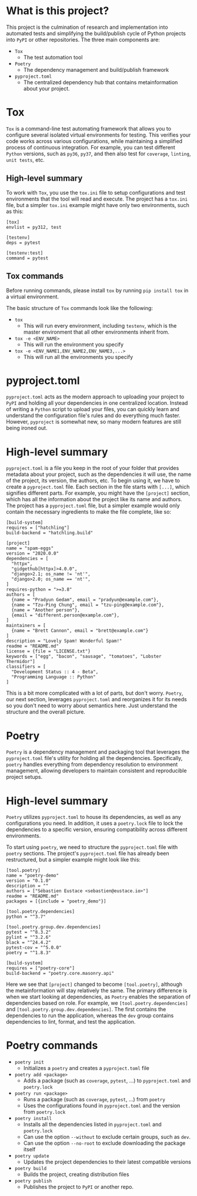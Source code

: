 # What is this project?

This project is the culmination of research and implementation into automated tests and simplifying the build/publish cycle of Python projects into `PyPI` or other repositories. The three main components are:

- `Tox`
	- The test automation tool
- `Poetry`
	- The dependency management and build/publish framework
- `pyproject.toml`
	- The centralized dependency hub that contains metainformation about your project.

# Tox

`Tox` is a command-line test automating framework that allows you to configure several isolated virtual environments for testing. This verifies your code works across various configurations, while maintaining a simplified process of continuous integration. For example, you can test different `Python` versions, such as `py36`, `py37`, and then also test for `coverage`, `linting`, `unit tests`, etc.

## High-level summary

To work with `Tox`, you use the `tox.ini` file to setup configurations and test environments that the tool will read and execute. The project has a `tox.ini` file, but a simpler `tox.ini` example might have only two environments, such as this:

```
[tox]
envlist = py312, test

[testenv]
deps = pytest

[testenv:test]
command = pytest
```

## Tox commands

Before running commands, please install `tox` by running `pip install tox` in a virtual environment.

The basic structure of `Tox` commands look like the following:

- `tox`
	- This will run every environment, including `testenv`, which is the master environment that all other environments inherit from.
- `tox -e <ENV_NAME>`
	- This will run the environment you specify
- `tox -e <ENV_NAME1,ENV_NAME2,ENV_NAME3,...>`
	- This will run all the environments you specify

# pyproject.toml

`pyproject.toml` acts as the modern approach to uploading your project to `PyPI` and holding all your dependencies in one centralized location. Instead of writing a `Python` script to upload your files, you can quickly learn and understand the configuration file's rules and do everything much faster. However, `pyproject` is somewhat new, so many modern features are still being ironed out. 

# High-level summary

`pyproject.toml` is a file you keep in the root of your folder that provides metadata about your project, such as the dependencies it will use, the name of the project, its version, the authors, etc. To begin using it, we have to create a `pyproject.toml` file. Each section in the file starts with `[...]`, which signifies different parts. For example, you might have the `[project]` section, which has all the information about the project like its name and authors. The project has a `pyproject.toml` file, but a simpler example would only contain the necessary ingredients to make the file complete, like so:

```
[build-system]
requires = ["hatchling"]
build-backend = "hatchling.build"

[project]
name = "spam-eggs"
version = "2020.0.0"
dependencies = [
  "httpx",
  "gidgethub[httpx]>4.0.0",
  "django>2.1; os_name != 'nt'",
  "django>2.0; os_name == 'nt'",
]
requires-python = ">=3.8"
authors = [
  {name = "Pradyun Gedam", email = "pradyun@example.com"},
  {name = "Tzu-Ping Chung", email = "tzu-ping@example.com"},
  {name = "Another person"},
  {email = "different.person@example.com"},
]
maintainers = [
  {name = "Brett Cannon", email = "brett@example.com"}
]
description = "Lovely Spam! Wonderful Spam!"
readme = "README.md"
license = {file = "LICENSE.txt"}
keywords = ["egg", "bacon", "sausage", "tomatoes", "Lobster Thermidor"]
classifiers = [
  "Development Status :: 4 - Beta",
  "Programming Language :: Python"
]
```

This is a bit more complicated with a lot of parts, but don't worry. `Poetry`, our next section, leverages `pyproject.toml` and reorganizes it for its needs so you don't need to worry about semantics here. Just understand the structure and the overall picture.

# Poetry

`Poetry` is a dependency management and packaging tool that leverages the `pyproject.toml` file's utility for holding all the dependencies. Specifically, `poetry` handles everything from dependency resolution to environment management, allowing developers to maintain consistent and reproducible project setups.

# High-level summary

`Poetry` utilizes `pyproject.toml` to house its dependencies, as well as any configurations you need. In addition, it uses a `poetry.lock` file to lock the dependencies to a specific version, ensuring compatibility across different environments.

To start using `poetry`, we need to structure the `pyproject.toml` file with `poetry` sections. The project's `pyproject.toml` file has already been restructured, but a simpler example might look like this:

```
[tool.poetry]
name = "poetry-demo"
version = "0.1.0"
description = ""
authors = ["Sébastien Eustace <sebastien@eustace.io>"]
readme = "README.md"
packages = [{include = "poetry_demo"}]

[tool.poetry.dependencies]
python = "^3.7"

[tool.poetry.group.dev.dependencies]
pytest = "^8.3.2"
pylint = "^3.2.6"
black = "^24.4.2"
pytest-cov = "^5.0.0"
poetry = "^1.8.3"

[build-system]
requires = ["poetry-core"]
build-backend = "poetry.core.masonry.api"
```

Here we see that `[project]` changed to become `[tool.poetry]`, although the metainformation will stay relatively the same. The primary difference is when we start looking at dependencies, as `Poetry` enables the separation of dependencies based on role. For example, we `[tool.poetry.dependencies]` and `[tool.poetry.group.dev.dependencies]`. The first contains the dependencies to run the application, whereas the `dev` group contains dependencies to lint, format, and test the application.

# Poetry commands

- `poetry init`
	- Initializes a `poetry` and creates a `pyproject.toml` file
- `poetry add <package>`
	- Adds a package (such as `coverage`, `pytest`, ...) to `pyproject.toml` and `poetry.lock`
- `poetry run <package>`
	- Runs a package (such as `coverage`, `pytest`, ...) from `poetry`
	- Uses the configurations found in `pyproject.toml` and the version from `poetry.lock`
- `poetry install`
	- Installs all the dependencies listed in `pyproject.toml` and `poetry.lock`
	- Can use the option `--without` to exclude certain groups, such as `dev`.
	- Can use the option `--no-root` to exclude downloading the package itself
- `poetry update`
	- Updates the project dependencies to their latest compatible versions
- `poetry build`
	- Builds the project, creating distribution files
- `poetry publish`
	- Publishes the project to `PyPI` or another repo.